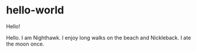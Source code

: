 hello-world
===========

Hello!

Hello. I am Nighthawk. I enjoy long walks on the beach and Nickleback.
I ate the moon once.
